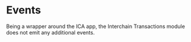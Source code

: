 # Events

Being a wrapper around the ICA app, the Interchain Transactions module does not emit any additional events.
